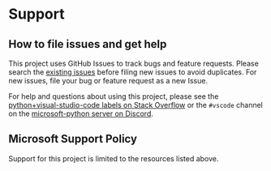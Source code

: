 # Support

## How to file issues and get help  

This project uses GitHub Issues to track bugs and feature requests. Please search the [existing issues](https://github.com/microsoft/vscode-python-debugger/issues) before filing new issues to avoid duplicates. For new issues, file your bug or feature request as a new Issue.

For help and questions about using this project, please see the [python+visual-studio-code labels on Stack Overflow](https://stackoverflow.com/questions/tagged/visual-studio-code+python) or the `#vscode` channel on the [microsoft-python server on Discord](https://aka.ms/python-discord-invite).

## Microsoft Support Policy  

Support for this project is limited to the resources listed above.
